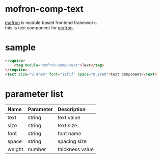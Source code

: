 # mofron-comp-text
[mofron](https://github.com/mofron/mofron) is module based frontend framework.<br>
this is text component for [mofron](https://github.com/mofron/mofron).

# sample

```html
<require>
    <tag module="mofron-comp-text">Text</tag>
</require>
<Text size="0.4rem" font="sefif" space="0.1rem">text component</Text>
```

# parameter list

| Name     | Parameter         |    Description                 |
|:---------|:------------------|:-------------------------------|
| text     | string            | text value                     |
| size     | string            | text size                      |
| font     | string            | font name                      |
| space    | string            | spacing size                   |
| weight   | number            | thickness value                |
